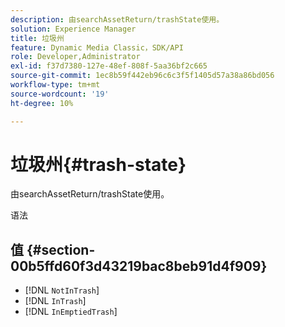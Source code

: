 ```yaml
---
description: 由searchAssetReturn/trashState使用。
solution: Experience Manager
title: 垃圾州
feature: Dynamic Media Classic，SDK/API
role: Developer,Administrator
exl-id: f37d7380-127e-48ef-808f-5aa36bf2c665
source-git-commit: 1ec8b59f442eb96c6c3f5f1405d57a38a86bd056
workflow-type: tm+mt
source-wordcount: '19'
ht-degree: 10%

---
```


# 垃圾州{#trash-state}

由searchAssetReturn/trashState使用。

语法

## 值 {#section-00b5ffd60f3d43219bac8beb91d4f909}

* [!DNL `NotInTrash`]
* [!DNL `InTrash`]
* [!DNL `InEmptiedTrash`]
